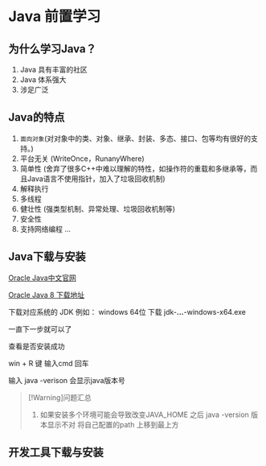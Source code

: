 # Java 前置学习

## 为什么学习Java？
1. Java 具有丰富的社区 
2. Java 体系强大
3. 涉足广泛

## Java的特点
1. `面向对象`(对对象中的类、对象、继承、封装、多态、接口、包等均有很好的支持。)
2. 平台无关 (WriteOnce，RunanyWhere)
3. 简单性 (舍弃了很多C++中难以理解的特性，如操作符的重载和多继承等，而且Java语言不使用指针，加入了垃圾回收机制)
4. 解释执行
5. 多线程
6. 健壮性 (强类型机制、异常处理、垃圾回收机制等)
7. 安全性
8. 支持网络编程
... 

## Java下载与安装
[Oracle Java中文官网](https://www.oracle.com/cn/java/)

[Oracle Java 8 下载地址](https://www.oracle.com/cn/java/technologies/javase/javase-jdk8-downloads.html)

下载对应系统的 JDK 
例如： windows 64位 下载 jdk-**...**-windows-x64.exe

一直下一步就可以了

查看是否安装成功

win + R 键 输入cmd 回车

输入 java -verison 会显示java版本号

>[!Warning]问题汇总
>
> 1. 如果安装多个环境可能会导致改变JAVA_HOME 之后 java -version 版本显示不对 将自己配置的path 上移到最上方

## 开发工具下载与安装
